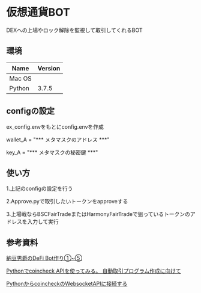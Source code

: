 # 仮想通貨BOT
DEXへの上場やロック解除を監視して取引してくれるBOT

## 環境
|  Name  |  Version  |
| ---- | ---- |
|  Mac OS  |         |
|  Python  |  3.7.5  |

## configの設定
ex_config.envをもとにconfig.envを作成

wallet_A = "*** メタマスクのアドレス ***"

key_A = "*** メタマスクの秘密鍵 ***"

## 使い方
1.上記のconfigの設定を行う

2.Approve.pyで取引したいトークンをapproveする

3.上場戦ならBSCFairTradeまたはHarmonyFairTradeで狙っているトークンのアドレスを入力して実行

## 参考資料
[納豆男爵のDeFi Bot作り①~⑤](https://note.com/natto_baron/n/nc5fe180b2e2e)

[Pythonでcoincheck APIを使ってみる。 自動取引プログラム作成に向けて](https://qiita.com/ti-ginkgo/items/7e15bdac6618c07534be#%E6%9D%BF%E6%83%85%E5%A0%B1-get)

[PythonからcoincheckのWebsocketAPIに接続する](https://qiita.com/flowphantom/items/f3e1f82cd6017028da26)
